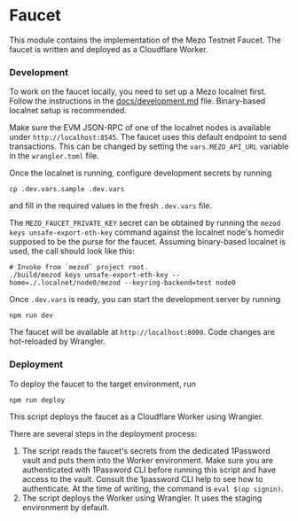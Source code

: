 # Faucet

This module contains the implementation of the Mezo Testnet Faucet.
The faucet is written and deployed as a Cloudflare Worker.

### Development

To work on the faucet locally, you need to set up a Mezo localnet first.
Follow the instructions in the [docs/development.md](../../../docs/development.md) 
file. Binary-based localnet setup is recommended.

Make sure the EVM JSON-RPC of one of the localnet nodes is available under
`http://localhost:8545`. The faucet uses this default endpoint to send transactions. 
This can be changed by setting the `vars.MEZO_API_URL` variable in the 
`wrangler.toml` file.

Once the localnet is running, configure development secrets by running
```shell
cp .dev.vars.sample .dev.vars
```
and fill in the required values in the fresh `.dev.vars` file. 

The `MEZO_FAUCET_PRIVATE_KEY` secret can be obtained by running the 
`mezod keys unsafe-export-eth-key` command against the localnet node's 
homedir supposed to be the purse for the faucet. Assuming binary-based localnet 
is used, the call should look like this:
```shell
# Invoke from `mezod` project root.
./build/mezod keys unsafe-export-eth-key --home=./.localnet/node0/mezod --keyring-backend=test node0   
```

Once `.dev.vars` is ready, you can start the development server by running
```shell
npm run dev
```

The faucet will be available at `http://localhost:8000`. Code changes
are hot-reloaded by Wrangler.

### Deployment

To deploy the faucet to the target environment, run
```shell
npm run deploy
```

This script deploys the faucet as a Cloudflare Worker using Wrangler.

There are several steps in the deployment process:
1. The script reads the faucet's secrets from the dedicated 1Password vault
   and puts them into the Worker environment. Make sure you are authenticated
   with 1Password CLI before running this script and have access to the vault.
   Consult the 1password CLI help to see how to authenticate. At the time of 
   writing, the command is `eval $(op signin)`.
2. The script deploys the Worker using Wrangler. It uses the staging environment
   by default.